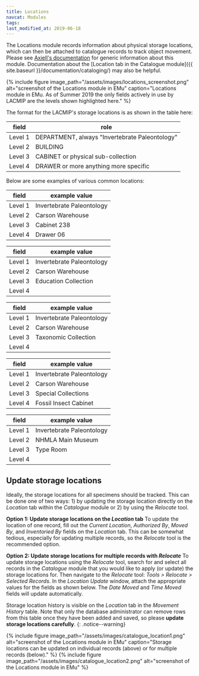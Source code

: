 ```yaml
---
title: Locations
navcat: Modules
tags: 
last_modified_at: 2019-06-18
---
```

The Locations module records information about physical storage locations, which can then be attached to catalogue records to track object movement. Please see [Axiell's documentation](http://help.emu.axiell.com/latest/en/Topics/EMu/Locations%20module.htm) for generic information about this module. Documentation about the [Location tab in the Catalogue module]({{ site.baseurl }}/documentation/cataloging/) may also be helpful.

{% include figure image_path="/assets/images/locations_screenshot.png" alt="screenshot of the Locations module in EMu" caption="Locations module in EMu. As of Summer 2019 the only fields actively in use by LACMIP are the levels shown highlighted here." %}

The format for the LACMIP's storage locations is as shown in the table here:

field | role
--- | ---
Level 1 | DEPARTMENT, always "Invertebrate Paleontology"
Level 2 | BUILDING
Level 3 | CABINET or physical sub-collection
Level 4 | DRAWER or more anything more specific

Below are some examples of various common locations:

field | example value
--- | ---
Level 1 | Invertebrate Paleontology
Level 2 | Carson Warehouse
Level 3 | Cabinet 238
Level 4 | Drawer 06

field | example value
--- | ---
Level 1 | Invertebrate Paleontology
Level 2 | Carson Warehouse
Level 3 | Education Collection
Level 4 |

field | example value
--- | ---
Level 1 | Invertebrate Paleontology
Level 2 | Carson Warehouse
Level 3 | Taxonomic Collection
Level 4 |

field | example value
--- | ---
Level 1 | Invertebrate Paleontology
Level 2 | Carson Warehouse
Level 3 | Special Collections
Level 4 | Fossil Insect Cabinet

field | example value
--- | ---
Level 1 | Invertebrate Paleontology
Level 2 | NHMLA Main Museum
Level 3 | Type Room
Level 4 |

## Update storage locations

Ideally, the storage locations for all specimens should be tracked. This can be done one of two ways: 1) by updating the storage location directly on the *Location* tab within the *Catalogue* module or 2) by using the *Relocate* tool.

**Option 1: Update storage locations on the *Location* tab**
To update the location of one record, fill out the *Current Location*, *Authorized By*, *Moved By*, and *Inventoried By* fields on the *Location* tab. This can be somewhat tedious, especially for updating multiple records, so the *Relocate* tool is the recommended option.

**Option 2: Update storage locations for multiple records with *Relocate***
To update storage locations using the *Relocate* tool, search for and select all records in the *Catalogue* module that you would like to apply (or update) the storage locations for. Then navigate to the *Relocate* tool: *Tools > Relocate > Selected Records*. In the *Location Update* window, attach the appropriate values for the fields as shown below. The *Date Moved* and *Time Moved* fields will update automatically. 

   Storage location history is visible on the *Location* tab in the *Movement History* table. Note that only the database administrator can remove rows from this table once they have been added and saved, so please **update storage locations carefully**.
    {: .notice--warning}

{% include figure image_path="/assets/images/catalogue_location1.png" alt="screenshot of the Locations module in EMu" caption="Storage locations can be updated on individual records (above) or for multiple records (below)." %}
{% include figure image_path="/assets/images/catalogue_location2.png" alt="screenshot of the Locations module in EMu" %}
